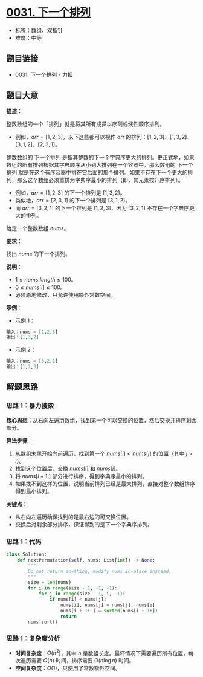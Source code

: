 # [0031. 下一个排列](https://leetcode.cn/problems/next-permutation/)

- 标签：数组、双指针
- 难度：中等

## 题目链接

- [0031. 下一个排列 - 力扣](https://leetcode.cn/problems/next-permutation/)

## 题目大意

**描述**：

整数数组的一个「排列」就是将其所有成员以序列或线性顺序排列。

- 例如，$arr = [1,2,3]$，以下这些都可以视作 $arr$ 的排列：$[1,2,3]$、$[1,3,2]$、$[3,1,2]$、$[2,3,1]$。

整数数组的 下一个排列 是指其整数的下一个字典序更大的排列。更正式地，如果数组的所有排列根据其字典顺序从小到大排列在一个容器中，那么数组的 下一个排列 就是在这个有序容器中排在它后面的那个排列。如果不存在下一个更大的排列，那么这个数组必须重排为字典序最小的排列（即，其元素按升序排列）。

- 例如，$arr = [1,2,3]$ 的下一个排列是 $[1,3,2]$。
- 类似地，$arr = [2,3,1]$ 的下一个排列是 $[3,1,2]$。
- 而 $arr = [3,2,1]$ 的下一个排列是 $[1,2,3]$，因为 $[3,2,1]$ 不存在一个字典序更大的排列。

给定一个整数数组 $nums$。

**要求**：

找出 $nums$ 的下一个排列。

**说明**：

- $1 \le nums.length \le 100$。
- $0 \le nums[i] \le 100$。
- 必须原地修改，只允许使用额外常数空间。

**示例**：

- 示例 1：

```python
输入：nums = [1,2,3]
输出：[1,3,2]
```

- 示例 2：

```python
输入：nums = [3,2,1]
输出：[1,2,3]
```

## 解题思路

### 思路 1：暴力搜索

**核心思想**：从右向左遍历数组，找到第一个可以交换的位置，然后交换并排序剩余部分。

**算法步骤**：

1. 从数组末尾开始向前遍历，找到第一个 $nums[i] < nums[j]$ 的位置（其中 $j > i$）。
2. 找到这个位置后，交换 $nums[i]$ 和 $nums[j]$。
3. 将 $nums[i+1:]$ 部分进行排序，得到字典序最小的排列。
4. 如果找不到这样的位置，说明当前排列已经是最大排列，直接对整个数组排序得到最小排列。

**关键点**：

- 从右向左遍历确保找到的是最右边的可交换位置。
- 交换后对剩余部分排序，保证得到的是下一个字典序排列。

### 思路 1：代码

```python
class Solution:
    def nextPermutation(self, nums: List[int]) -> None:
        """
        Do not return anything, modify nums in-place instead.
        """
        size = len(nums)
        for i in range(size - 1, -1, -1):
            for j in range(size - 1, i, -1):
                if nums[i] < nums[j]:
                    nums[i], nums[j] = nums[j], nums[i]
                    nums[i + 1: ] = sorted(nums[i + 1:])
                    return
        nums.sort()
```

### 思路 1：复杂度分析

- **时间复杂度**：$O(n^2)$，其中 $n$ 是数组长度。最坏情况下需要遍历所有位置，每次遍历需要 $O(n)$ 时间，排序需要 $O(n \log n)$ 时间。
- **空间复杂度**：$O(1)$，只使用了常数额外空间。
